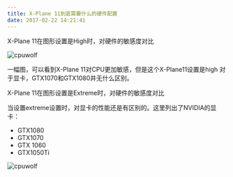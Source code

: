 ```yaml
---
title: X-Plane 11到底需要什么的硬件配置
date: 2017-02-22 14:21:41
---
```


X-Plane 11在图形设置是High时，对硬件的敏感度对比



![cpuwolf](/images/data/attachment/201702/22/222046llzgbbrhgkeg2rh7.jpg)

一幅图，可以看到X-Plane 11对CPU更加敏感，但是这个X-Plane11设置是high
对于显卡，GTX1070和GTX1080并无什么区别。




X-Plane 11在图形设置是Extreme时，对硬件的敏感度对比



当设置extreme设置时，对显卡的性能还是有区别的。这里列出了NVIDIA的显卡：



* GTX1080
* GTX1070
* GTX 1060
* GTX1050Ti




![cpuwolf](/images/data/attachment/201702/22/222652h8klyp8t12kkukel.jpg)








